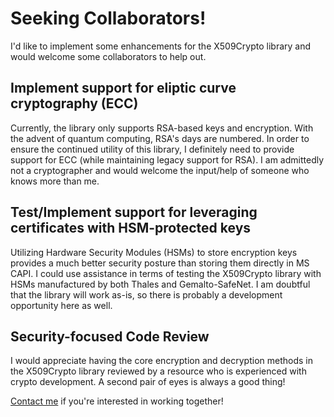 # Seeking Collaborators!

I'd like to implement some enhancements for the X509Crypto library and would welcome some collaborators to help out. 

## Implement support for eliptic curve cryptography (ECC)

Currently, the library only supports RSA-based keys and encryption.  With the advent of quantum computing, RSA's days are numbered.  In order to ensure the continued utility of this library, I definitely need to provide support for ECC (while maintaining legacy support for RSA).  I am admittedly not a cryptographer and would welcome the input/help of someone who knows more than me.

## Test/Implement support for leveraging certificates with HSM-protected keys

Utilizing Hardware Security Modules (HSMs) to store encryption keys provides a much better security posture than storing them directly in MS CAPI. I could use assistance in terms of testing the X509Crypto library with HSMs manufactured by both Thales and Gemalto-SafeNet. I am doubtful that the library will work as-is, so there is probably a development opportunity here as well.

## Security-focused Code Review

I would appreciate having the core encryption and decryption methods in the X509Crypto library reviewed by a resource who is experienced with crypto development. A second pair of eyes is always a good thing! 

<a href="mailto:mikebrunocissp@gmail.com">Contact me</a> if you're interested in working together!